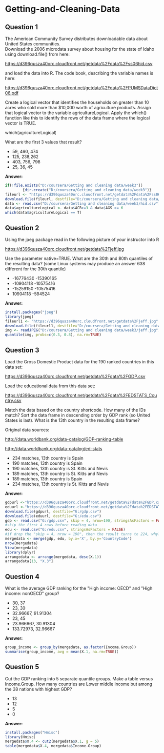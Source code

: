 # Getting-and-Cleaning-Data
## Question 1
The American Community Survey distributes downloadable data about United States communities.   
Download the 2006 microdata survey about housing for the state of Idaho using download.file() from here:

<https://d396qusza40orc.cloudfront.net/getdata%2Fdata%2Fss06hid.csv>

and load the data into R. The code book, describing the variable names is here:

<https://d396qusza40orc.cloudfront.net/getdata%2Fdata%2FPUMSDataDict06.pdf>

Create a logical vector that identifies the households on greater than 10 acres who sold more than $10,000 worth of agriculture products. Assign that logical vector to the variable agricultureLogical. Apply the which() function like this to identify the rows of the data frame where the logical vector is TRUE.

which(agricultureLogical)

What are the first 3 values that result?
* 59, 460, 474   
* 125, 238,262  
* 403, 756, 798  
* 25, 36, 45   

**Answer:**
```r
if(!file.exists("D:/coursera/Getting and cleaning data/week3"))
        {dir.create("D:/coursera/Getting and cleaning data/week3")}
fileurl <- "https://d396qusza40orc.cloudfront.net/getdata%2Fdata%2Fss06hid.csv"
download.file(fileurl, destfile="D:/coursera/Getting and cleaning data/week3/hid.csv")
data <- read.csv("D:/coursera/Getting and cleaning data/week3/hid.csv")
data$agricultureLogical <- data$ACR>=3 & data$AGS >= 6
which(data$agricultureLogical == T)
```
## Question 2
Using the jpeg package read in the following picture of your instructor into R

<https://d396qusza40orc.cloudfront.net/getdata%2Fjeff.jpg>

Use the parameter native=TRUE. What are the 30th and 80th quantiles of the resulting data? (some Linux systems may produce an answer 638 different for the 30th quantile)  

* -16776430 -15390165  
* -10904118 -10575416   
* -15259150 -10575416  
* 10904118 -594524  

**Answer:**
```r
install.packages("jpeg")
library(jpeg)
fileurl1 <- "https://d396qusza40orc.cloudfront.net/getdata%2Fjeff.jpg"
download.file(fileurl1, destfile="D:/coursera/Getting and cleaning data/week3/jeff.jpg", mode="wb")
img <- readJPEG("D:/coursera/Getting and cleaning data/week3/jeff.jpg", native=TRUE)
quantile(img, probs=c(0.3, 0.8), na.rm=TRUE)
```

## Question 3
Load the Gross Domestic Product data for the 190 ranked countries in this data set:

<https://d396qusza40orc.cloudfront.net/getdata%2Fdata%2FGDP.csv>

Load the educational data from this data set:

<https://d396qusza40orc.cloudfront.net/getdata%2Fdata%2FEDSTATS_Country.csv>

Match the data based on the country shortcode. How many of the IDs match? Sort the data frame in descending order by GDP rank (so United States is last). What is the 13th country in the resulting data frame?

Original data sources:

<http://data.worldbank.org/data-catalog/GDP-ranking-table>

<http://data.worldbank.org/data-catalog/ed-stats>  
* 234 matches, 13th country is Spain  
* 190 matches, 13th country is Spain  
* 190 matches, 13th country is St. Kitts and Nevis  
* 189 matches, 13th country is St. Kitts and Nevis  
* 189 matches, 13th country is Spain   
* 234 matches, 13th country is St. Kitts and Nevis   

**Answer:**
```r
gdpurl <-"https://d396qusza40orc.cloudfront.net/getdata%2Fdata%2FGDP.csv"
eduurl <-"https://d396qusza40orc.cloudfront.net/getdata%2Fdata%2FEDSTATS_Country.csv"
download.file(gdpurl, destfile="G:/gdp.csv")
download.file(eduurl, destfile="G:/edu.csv")
gdp <- read.csv("G:/gdp.csv", skip = 4, nrow=190, stringsAsFactors = FALSE)
#skip the first 4 rows before reading data
edu <- read.csv("G:/edu.csv", stringsAsFactors = FALSE)
#if drop the "skip = 4, nrow = 190", then the result turns to 224, why?
mergedata <- merge(gdp, edu, by.x='X', by.y='CountryCode')
nrow(mergedata)
View(mergedata)
library(dplyr)
arrangedata <- arrange(mergedata, desc(X.1))
arrangedata[13, "X.3"]
```

## Question 4
What is the average GDP ranking for the "High income: OECD" and "High income: nonOECD" group?
* 30, 37  
* 23, 30  
* 32.96667, 91.91304  
* 23, 45  
* 23.966667, 30.91304  
* 133.72973, 32.96667   
 
**Answer:**
```r
group_income <- group_by(mergedata, as.factor(Income.Group))
summarise(group_income, avg = mean(X.1, na.rm=TRUE))
```

## Question 5
Cut the GDP ranking into 5 separate quantile groups. Make a table versus Income.Group. How many countries
are Lower middle income but among the 38 nations with highest GDP?
* 13
* 12
* 5
* 0

**Answer:**
```r
install.packages("Hmisc")
library(Hmisc)
mergedata$X.4 <- cut2(mergedata$X.1, g = 5)
table(mergedata$X.4, mergedata$Income.Group)
```

